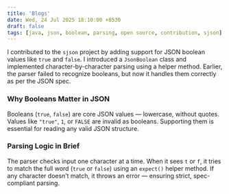 ```yaml
---
title: 'Blogs'
date: Wed, 24 Jul 2025 18:10:00 +0530
draft: false
tags: [java, json, boolean, parsing, open source, contribution, sjson]
---
```


I contributed to the `sjson` project by adding support for JSON boolean values like `true` and `false`. I introduced a `JsonBoolean` class and implemented character-by-character parsing using a helper method. Earlier, the parser failed to recognize booleans, but now it handles them correctly as per the JSON spec.

### Why Booleans Matter in JSON

Booleans (`true`, `false`) are core JSON values — lowercase, without quotes. Values like `"true"`, `1`, or `FALSE` are invalid as booleans. Supporting them is essential for reading any valid JSON structure.

### Parsing Logic in Brief

The parser checks input one character at a time. When it sees `t` or `f`, it tries to match the full word (`true` or `false`) using an `expect()` helper method. If any character doesn’t match, it throws an error — ensuring strict, spec-compliant parsing.
